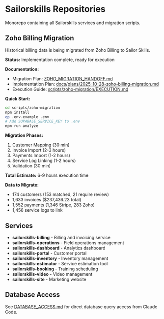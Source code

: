 # Sailorskills Repositories

Monorepo containing all Sailorskills services and migration scripts.

## Zoho Billing Migration

Historical billing data is being migrated from Zoho Billing to Sailor Skills.

**Status:** Implementation complete, ready for execution

**Documentation:**
- Migration Plan: [ZOHO_MIGRATION_HANDOFF.md](./ZOHO_MIGRATION_HANDOFF.md)
- Implementation Plan: [docs/plans/2025-10-28-zoho-billing-migration.md](./docs/plans/2025-10-28-zoho-billing-migration.md)
- Execution Guide: [scripts/zoho-migration/EXECUTION.md](./scripts/zoho-migration/EXECUTION.md)

**Quick Start:**
```bash
cd scripts/zoho-migration
npm install
cp .env.example .env
# Add SUPABASE_SERVICE_KEY to .env
npm run analyze
```

**Migration Phases:**
1. Customer Mapping (30 min)
2. Invoice Import (2-3 hours)
3. Payments Import (1-2 hours)
4. Service Log Linking (1-2 hours)
5. Validation (30 min)

**Total Estimate:** 6-9 hours execution time

**Data to Migrate:**
- 174 customers (153 matched, 21 require review)
- 1,633 invoices ($237,436.23 total)
- 1,552 payments (1,346 Stripe, 283 Zoho)
- 1,456 service logs to link

## Services

- **sailorskills-billing** - Billing and invoicing service
- **sailorskills-operations** - Field operations management
- **sailorskills-dashboard** - Analytics dashboard
- **sailorskills-portal** - Customer portal
- **sailorskills-inventory** - Inventory management
- **sailorskills-estimator** - Service estimation tool
- **sailorskills-booking** - Training scheduling
- **sailorskills-video** - Video management
- **sailorskills-site** - Marketing website

## Database Access

See [DATABASE_ACCESS.md](./DATABASE_ACCESS.md) for direct database query access from Claude Code.
